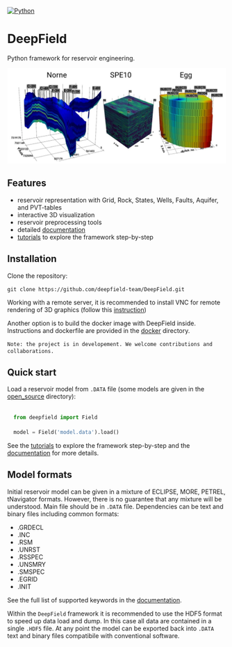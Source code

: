 [![Python](https://img.shields.io/badge/python-3-blue.svg)](https://python.org)


# DeepField

Python framework for reservoir engineering.

![img](static/main.jpg)

## Features

* reservoir representation with Grid, Rock, States, Wells, Faults, Aquifer, and PVT-tables
* interactive 3D visualization
* reservoir preprocessing tools
* detailed [documentation](https://deepfield-team.github.io/DeepField/)
* [tutorials](/tutorials) to explore the framework step-by-step


## Installation

Clone the repository:

    git clone https://github.com/deepfield-team/DeepField.git

Working with a remote server, it is recommended to install
VNC for remote rendering of 3D graphics (follow this [instruction](./vnc/README.md))

Another option is to build the docker image with DeepField inside.
Instructions and dockerfile are provided in the [docker](./docker) directory.

```
Note: the project is in developement. We welcome contributions and collaborations.
```

## Quick start

Load a reservoir model from `.DATA` file (some models are given in the [open_source](./open_source) directory):

```python

  from deepfield import Field

  model = Field('model.data').load()
```

See the [tutorials](./tutorials) to explore the framework step-by-step
and the [documentation](https://deepfield-team.github.io/DeepField/) for more details.


## Model formats

Initial reservoir model can be given in a mixture of ECLIPSE, MORE, PETREL, tNavigator formats.
However, there is no guarantee that any mixture will be understood.
Main file should be in `.DATA` file. Dependencies can be text and binary files including common formats:

* .GRDECL
* .INC
* .RSM
* .UNRST
* .RSSPEC
* .UNSMRY
* .SMSPEC
* .EGRID
* .INIT

See the full list of supported keywords in the [documentation](https://deepfield-team.github.io/DeepField/#supported-keywords).

Within the `DeepField` framework it is recommended to use the HDF5 format
to speed up data load and dump. In this
case all data are contained in a single `.HDF5` file. At any point the model
can be exported back into `.DATA` text and binary files compatibile
with conventional software.
